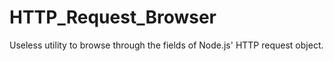# HTTP_Request_Browser
Useless utility to browse through the fields of Node.js' HTTP request object.
